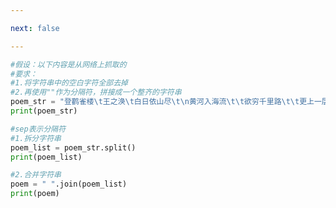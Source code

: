 ```yaml
---

next: false

---
```




<BlogInfo id="970"/>

```python
#假设：以下内容是从网络上抓取的
#要求：
#1.将字符串中的空白字符全部去掉
#2.再使用""作为分隔符，拼接成一个整齐的字符串
poem_str = "登鹳雀楼\t王之涣\t白日依山尽\t\n黄河入海流\t\t欲穷千里路\t\t更上一层楼"
print(poem_str)

#sep表示分隔符
#1.拆分字符串
poem_list = poem_str.split()
print(poem_list)

#2.合并字符串
poem = " ".join(poem_list)
print(poem)
```



<ActionBox />
